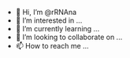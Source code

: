 - 👋 Hi, I’m @rRNAna
- 👀 I’m interested in ...
- 🌱 I’m currently learning ...
- 💞️ I’m looking to collaborate on ...
- 📫 How to reach me ...

<!---
rRNAna/rRNAna is a ✨ special ✨ repository because its `README.md` (this file) appears on your GitHub profile.
You can click the Preview link to take a look at your changes.
--->
